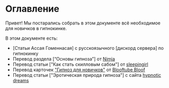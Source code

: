 # Оглавление
Привет! Мы постарались собрать в этом документе всё необходимое для новичков в гипнокинке.

В этом документе есть: 
* [Статьи Ассая Гоменнасая] с русскоязычного [дискорд сервера] по гипнокинку
* Перевод раздела [“Основы гипноза”] от [Nimja](https://hypno.nimja.com/) 
* Перевод статьи ["Как стать скилловым сабом"] от [sleepingirl](https://www.patreon.com/sleepingirl)
* Перевод карточек ["Гипноз для новичков"](/images/Гипноз_для_новичков.md) от [Blooftube Bloof](https://www.youtube.com/channel/UCh1Bo9_7K0_PMpETnvZG5sQ) 
* Перевод статьи ["Эротическая природа гипноза"] с сайта [hypnotic dreams](https://www.hypnoticdreams.com/)



